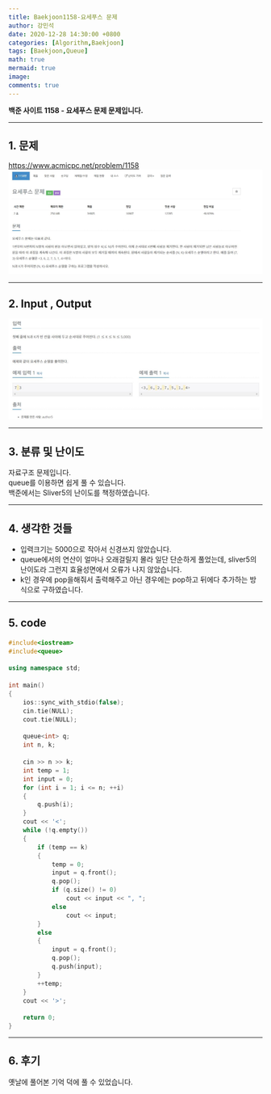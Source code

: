 ```yaml
---
title: Baekjoon1158-요세푸스 문제
author: 강민석
date: 2020-12-28 14:30:00 +0800
categories: [Algorithm,Baekjoon]
tags: [Baekjoon,Queue]
math: true
mermaid: true
image: 
comments: true
---
```


**백준 사이트 1158 - 요세푸스 문제 문제입니다.**

-----  

## 1. 문제
<https://www.acmicpc.net/problem/1158>
![](/assets/img/sample/Baekjoon/1158/Problem.JPG)

-----  

## 2. Input , Output
![](/assets/img/sample/Baekjoon/1158/input.JPG)

-----  

## 3. 분류 및 난이도

자료구조 문제입니다.     
queue를 이용하면 쉽게 풀 수 있습니다.  
백준에서는 Sliver5의 난이도를 책정하였습니다.  

-----  

## 4. 생각한 것들

- 입력크기는 5000으로 작아서 신경쓰지 않았습니다.
- queue에서의 연산이 얼마나 오래걸릴지 몰라 일단 단순하게 풀었는데, sliver5의 난이도라 그런지 효율성면에서 오류가 나지 않았습니다.
- k인 경우에 pop을해줘서 출력해주고 아닌 경우에는 pop하고 뒤에다 추가하는 방식으로 구하였습니다.  

-----  

## 5. code

```c++
#include<iostream>
#include<queue>

using namespace std;

int main()
{
	ios::sync_with_stdio(false);
	cin.tie(NULL);
	cout.tie(NULL);

	queue<int> q;
	int n, k;
	
	cin >> n >> k;
	int temp = 1;
	int input = 0;
	for (int i = 1; i <= n; ++i)
	{
		q.push(i);
	}
	cout << '<';
	while (!q.empty())
	{
		if (temp == k)
		{
			temp = 0;
			input = q.front();
			q.pop();
			if (q.size() != 0)
				cout << input << ", ";
			else
				cout << input;
		}
		else
		{
			input = q.front();
			q.pop();
			q.push(input);
		}
		++temp;
	}
	cout << '>';

	return 0;
}
```

-----

## 6. 후기
옛날에 풀어본 기억 덕에 풀 수 있었습니다.
